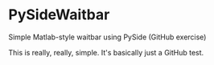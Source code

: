 PySideWaitbar
=============

Simple Matlab-style waitbar using PySide (GitHub exercise)

This is really, really, simple. It's basically just a GitHub test.
